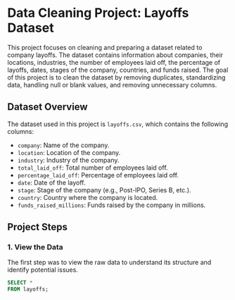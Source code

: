 # Data Cleaning Project: Layoffs Dataset

This project focuses on cleaning and preparing a dataset related to company layoffs. The dataset contains information about companies, their locations, industries, the number of employees laid off, the percentage of layoffs, dates, stages of the company, countries, and funds raised. The goal of this project is to clean the dataset by removing duplicates, standardizing data, handling null or blank values, and removing unnecessary columns.

## Dataset Overview
The dataset used in this project is `layoffs.csv`, which contains the following columns:
- `company`: Name of the company.
- `location`: Location of the company.
- `industry`: Industry of the company.
- `total_laid_off`: Total number of employees laid off.
- `percentage_laid_off`: Percentage of employees laid off.
- `date`: Date of the layoff.
- `stage`: Stage of the company (e.g., Post-IPO, Series B, etc.).
- `country`: Country where the company is located.
- `funds_raised_millions`: Funds raised by the company in millions.

## Project Steps

### 1. **View the Data**
The first step was to view the raw data to understand its structure and identify potential issues.

```sql
SELECT *
FROM layoffs;
